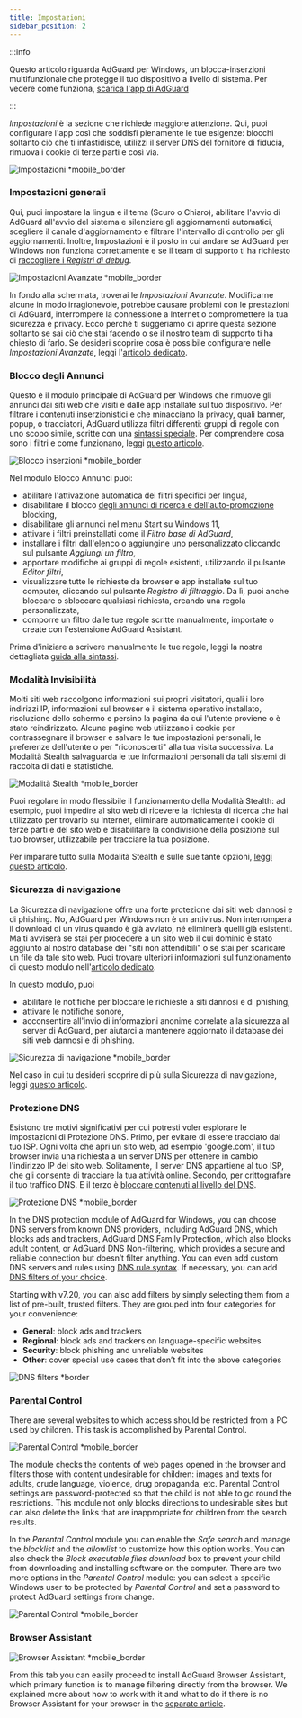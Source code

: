 ```yaml
---
title: Impostazioni
sidebar_position: 2
---
```


:::info

Questo articolo riguarda AdGuard per Windows, un blocca-inserzioni multifunzionale che protegge il tuo dispositivo a livello di sistema. Per vedere come funziona, [scarica l'app di AdGuard](https://agrd.io/download-kb-adblock)

:::

_Impostazioni_ è la sezione che richiede maggiore attenzione. Qui, puoi configurare l'app così che soddisfi pienamente le tue esigenze: blocchi soltanto ciò che ti infastidisce, utilizzi il server DNS del fornitore di fiducia, rimuova i cookie di terze parti e così via.

![Impostazioni \*mobile_border](https://cdn.adtidy.org/content/kb/ad_blocker/windows/overview/settings.png)

### Impostazioni generali

Qui, puoi impostare la lingua e il tema (Scuro o Chiaro), abilitare l'avvio di AdGuard all'avvio del sistema e silenziare gli aggiornamenti automatici, scegliere il canale d'aggiornamento e filtrare l'intervallo di controllo per gli aggiornamenti. Inoltre, Impostazioni è il posto in cui andare se AdGuard per Windows non funziona correttamente e se il team di supporto ti ha richiesto di [raccogliere i _Registri di debug_](/adguard-for-windows/solving-problems/adguard-logs.md).

![Impostazioni Avanzate \*mobile_border](https://cdn.adtidy.org/content/kb/ad_blocker/windows/overview/advanced-settings.png)

In fondo alla schermata, troverai le _Impostazioni Avanzate_. Modificarne alcune in modo irragionevole, potrebbe causare problemi con le prestazioni di AdGuard, interrompere la connessione a Internet o compromettere la tua sicurezza e privacy. Ecco perché ti suggeriamo di aprire questa sezione soltanto se sai ciò che stai facendo o se il nostro team di supporto ti ha chiesto di farlo. Se desideri scoprire cosa è possibile configurare nelle _Impostazioni Avanzate_, leggi l'[articolo dedicato](/adguard-for-windows/solving-problems/low-level-settings.md).

### Blocco degli Annunci

Questo è il modulo principale di AdGuard per Windows che rimuove gli annunci dai siti web che visiti e dalle app installate sul tuo dispositivo. Per filtrare i contenuti inserzionistici e che minacciano la privacy, quali banner, popup, o tracciatori, AdGuard utilizza filtri differenti: gruppi di regole con uno scopo simile, scritte con una [sintassi speciale](/general/ad-filtering/create-own-filters). Per comprendere cosa sono i filtri e come funzionano, leggi [questo articolo](/general/ad-filtering/how-ad-blocking-works).

![Blocco inserzioni \*mobile_border](https://cdn.adtidy.org/content/kb/ad_blocker/windows/overview/settings_ad_blocker.png)

Nel modulo Blocco Annunci puoi:

- abilitare l'attivazione automatica dei filtri specifici per lingua,
- disabilitare il blocco [degli annunci di ricerca e dell'auto-promozione](/general/ad-filtering/search-ads) blocking,
- disabilitare gli annunci nel menu Start su Windows 11,
- attivare i filtri preinstallati come il _Filtro base di AdGuard_,
- installare i filtri dall'elenco o aggiungine uno personalizzato cliccando sul pulsante _Aggiungi un filtro_,
- apportare modifiche ai gruppi di regole esistenti, utilizzando il pulsante _Editor filtri_,
- visualizzare tutte le richieste da browser e app installate sul tuo computer, cliccando sul pulsante _Registro di filtraggio_. Da lì, puoi anche bloccare o sbloccare qualsiasi richiesta, creando una regola personalizzata,
- comporre un filtro dalle tue regole scritte manualmente, importate o create con l'estensione AdGuard Assistant.

Prima d'iniziare a scrivere manualmente le tue regole, leggi la nostra dettagliata [guida alla sintassi](/general/ad-filtering/create-own-filters).

### Modalità Invisibilità

Molti siti web raccolgono informazioni sui propri visitatori, quali i loro indirizzi IP, informazioni sul browser e il sistema operativo installato, risoluzione dello schermo e persino la pagina da cui l'utente proviene o è stato reindirizzato. Alcune pagine web utilizzano i cookie per contrassegnare il browser e salvare le tue impostazioni personali, le preferenze dell'utente o per "riconoscerti" alla tua visita successiva. La Modalità Stealth salvaguarda le tue informazioni personali da tali sistemi di raccolta di dati e statistiche.

![Modalità Stealth \*mobile_border](https://cdn.adtidy.org/content/kb/ad_blocker/windows/overview/stealth-mode.png)

Puoi regolare in modo flessibile il funzionamento della Modalità Stealth: ad esempio, puoi impedire al sito web di ricevere la richiesta di ricerca che hai utilizzato per trovarlo su Internet, eliminare automaticamente i cookie di terze parti e del sito web e disabilitare la condivisione della posizione sul tuo browser, utilizzabile per tracciare la tua posizione.

Per imparare tutto sulla Modalità Stealth e sulle sue tante opzioni, [leggi questo articolo](/general/stealth-mode).

### Sicurezza di navigazione

La Sicurezza di navigazione offre una forte protezione dai siti web dannosi e di phishing. No, AdGuard per Windows non è un antivirus. Non interromperà il download di un virus quando è già avviato, né eliminerà quelli già esistenti. Ma ti avviserà se stai per procedere a un sito web il cui dominio è stato aggiunto al nostro database dei "siti non attendibili" o se stai per scaricare un file da tale sito web. Puoi trovare ulteriori informazioni sul funzionamento di questo modulo nell'[articolo dedicato](/general/browsing-security).

In questo modulo, puoi

- abilitare le notifiche per bloccare le richieste a siti dannosi e di phishing,
- attivare le notifiche sonore,
- acconsentire all'invio di informazioni anonime correlate alla sicurezza al server di AdGuard, per aiutarci a mantenere aggiornato il database dei siti web dannosi e di phishing.

![Sicurezza di navigazione \*mobile_border](https://cdn.adtidy.org/content/kb/ad_blocker/windows/overview/browsing-security.png)

Nel caso in cui tu desideri scoprire di più sulla Sicurezza di navigazione, leggi [questo articolo](/general/browsing-security/).

### Protezione DNS

Esistono tre motivi significativi per cui potresti voler esplorare le impostazioni di Protezione DNS. Primo, per evitare di essere tracciato dal tuo ISP. Ogni volta che apri un sito web, ad esempio 'google.com', il tuo browser invia una richiesta a un server DNS per ottenere in cambio l'indirizzo IP del sito web. Solitamente, il server DNS appartiene al tuo ISP, che gli consente di tracciare la tua attività online. Secondo, per crittografare il tuo traffico DNS. E il terzo è [bloccare contenuti al livello del DNS](https://adguard-dns.io/kb/general/dns-filtering/).

![Protezione DNS \*mobile_border](https://cdn.adtidy.org/content/kb/ad_blocker/windows/overview/dns-settings.png)

In the DNS protection module of AdGuard for Windows, you can choose DNS servers from known DNS providers, including AdGuard DNS, which blocks ads and trackers, AdGuard DNS Family Protection, which also blocks adult content, or AdGuard DNS Non-filtering, which provides a secure and reliable connection but doesn’t filter anything. You can even add custom DNS servers and rules using [DNS rule syntax](https://adguard-dns.io/kb/general/dns-filtering-syntax/). If necessary, you can add [DNS filters of your choice](https://filterlists.com).

Starting with v7.20, you can also add filters by simply selecting them from a list of pre-built, trusted filters. They are grouped into four categories for your convenience:

- **General**: block ads and trackers
- **Regional**: block ads and trackers on language-specific websites
- **Security**: block phishing and unreliable websites
- **Other**: cover special use cases that don’t fit into the above categories

![DNS filters \*border](https://cdn.adtidy.org/content/release_notes/ad_blocker/windows/v7.20/dns_filters/en.png)

### Parental Control

There are several websites to which access should be restricted from a PC used by children. This task is accomplished by Parental Control.

![Parental Control \*mobile_border](https://cdn.adtidy.org/content/kb/ad_blocker/windows/overview/parental-control.png)

The module checks the contents of web pages opened in the browser and filters those with content undesirable for children: images and texts for adults, crude language, violence, drug propaganda, etc. Parental Control settings are password-protected so that the child is not able to go round the restrictions. This module not only blocks directions to undesirable sites but can also delete the links that are inappropriate for children from the search results.

In the _Parental Control_ module you can enable the _Safe search_ and manage the _blocklist_ and the _allowlist_ to customize how this option works. You can also check the _Block executable files download_ box to prevent your child from downloading and installing software on the computer. There are two more options in the _Parental Control_ module: you can select a specific Windows user to be protected by _Parental Control_ and set a password to protect AdGuard settings from change.

![Parental Control \*mobile_border](https://cdn.adtidy.org/content/kb/ad_blocker/windows/overview/parental-control.png)

### Browser Assistant

![Browser Assistant \*mobile_border](https://cdn.adtidy.org/content/kb/ad_blocker/windows/browser-assistant/browser-assistant.png)

From this tab you can easily proceed to install AdGuard Browser Assistant, which primary function is to manage filtering directly from the browser. We explained more about how to work with it and what to do if there is no Browser Assistant for your browser in the [separate article](/adguard-for-windows/browser-assistant.md).
